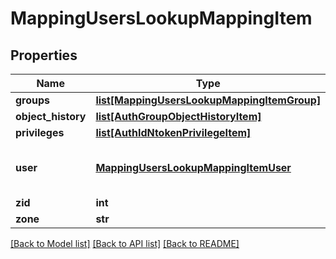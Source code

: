# MappingUsersLookupMappingItem

## Properties
Name | Type | Description | Notes
------------ | ------------- | ------------- | -------------
**groups** | [**list[MappingUsersLookupMappingItemGroup]**](MappingUsersLookupMappingItemGroup.md) |  | [optional] 
**object_history** | [**list[AuthGroupObjectHistoryItem]**](AuthGroupObjectHistoryItem.md) |  | [optional] 
**privileges** | [**list[AuthIdNtokenPrivilegeItem]**](AuthIdNtokenPrivilegeItem.md) |  | [optional] 
**user** | [**MappingUsersLookupMappingItemUser**](MappingUsersLookupMappingItemUser.md) | Specifies the configuration properties for a user. | [optional] 
**zid** | **int** |  | [optional] 
**zone** | **str** |  | [optional] 

[[Back to Model list]](../README.md#documentation-for-models) [[Back to API list]](../README.md#documentation-for-api-endpoints) [[Back to README]](../README.md)


